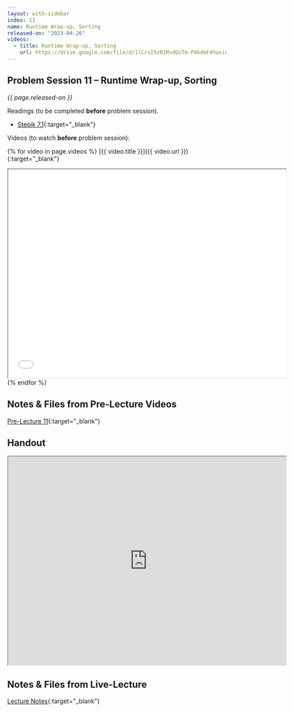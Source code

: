 ```yaml
---
layout: with-sidebar
index: 11
name: Runtime Wrap-up, Sorting
released-on: "2023-04-26"
videos:
  - title: Runtime Wrap-up, Sorting
    url: https://drive.google.com/file/d/1lCrsI9z01MsdQvTm-P4kdmF4hwxidd8P
---
```


## Problem Session 11 – Runtime Wrap-up, Sorting

_{{ page.released-on }}_

Readings (to be completed **before** problem session). 
- [Stepik 7.1](https://stepik.org/lesson/717447/step/1?unit=718356){:target="_blank"}

Videos (to watch **before** problem session):

{% for video in page.videos %}
[{{ video.title }}]({{ video.url }}){:target="_blank"}

<iframe src="{{ video.url }}/preview" width="640" height="480" allow="autoplay"></iframe>
{% endfor %}

## Notes & Files from Pre-Lecture Videos

[Pre-Lecture 11](https://github.com/ucsd-cse12-f22/ucsd-cse12-f22.github.io/tree/main/_pre-lectures/lecture-11){:target="_blank"}

## Handout

<iframe src="https://drive.google.com/file/d/1Cj9tA__ciFcxchHMHh-rHhkhQvnHtAyH/preview" width="640" height="480" allow="autoplay"></iframe>

## Notes & Files from Live-Lecture

[Lecture Notes](https://github.com/ucsd-cse12-sp23/ucsd-cse12-sp23.github.io/tree/main/_lectures/lecture-11){:target="_blank"}
